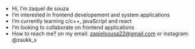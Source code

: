 - Hi, I’m zaquel de souza
- I’m interested in frontend developement and system applications
- I’m currently learning c/c++, javaScript and react
- I’m looking to collaborate on frontend applications
- How to reach me? on my email: zaqielsousa22@gmail.com or instagram: @zaukk_s 

<!---
zaqkky/zaqkky is a ✨ special ✨ repository because its `README.md` (this file) appears on your GitHub profile.
You can click the Preview link to take a look at your changes.
--->
